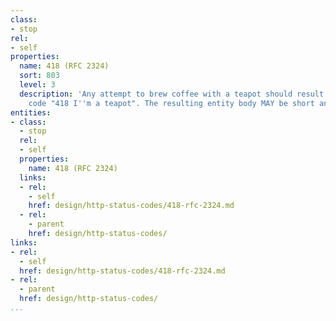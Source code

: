 ```yaml
---
class:
- stop
rel:
- self
properties:
  name: 418 (RFC 2324)
  sort: 803
  level: 3
  description: 'Any attempt to brew coffee with a teapot should result in the error
    code "418 I''m a teapot". The resulting entity body MAY be short and stout. '
entities:
- class:
  - stop
  rel:
  - self
  properties:
    name: 418 (RFC 2324)
  links:
  - rel:
    - self
    href: design/http-status-codes/418-rfc-2324.md
  - rel:
    - parent
    href: design/http-status-codes/
links:
- rel:
  - self
  href: design/http-status-codes/418-rfc-2324.md
- rel:
  - parent
  href: design/http-status-codes/
...
```


